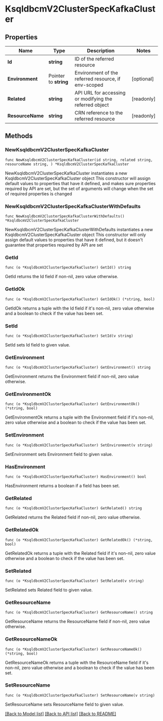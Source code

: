 # KsqldbcmV2ClusterSpecKafkaCluster

## Properties

Name | Type | Description | Notes
------------ | ------------- | ------------- | -------------
**Id** | **string** | ID of the referred resource | 
**Environment** | Pointer to **string** | Environment of the referred resource, if env-scoped | [optional] 
**Related** | **string** | API URL for accessing or modifying the referred object | [readonly] 
**ResourceName** | **string** | CRN reference to the referred resource | [readonly] 

## Methods

### NewKsqldbcmV2ClusterSpecKafkaCluster

`func NewKsqldbcmV2ClusterSpecKafkaCluster(id string, related string, resourceName string, ) *KsqldbcmV2ClusterSpecKafkaCluster`

NewKsqldbcmV2ClusterSpecKafkaCluster instantiates a new KsqldbcmV2ClusterSpecKafkaCluster object
This constructor will assign default values to properties that have it defined,
and makes sure properties required by API are set, but the set of arguments
will change when the set of required properties is changed

### NewKsqldbcmV2ClusterSpecKafkaClusterWithDefaults

`func NewKsqldbcmV2ClusterSpecKafkaClusterWithDefaults() *KsqldbcmV2ClusterSpecKafkaCluster`

NewKsqldbcmV2ClusterSpecKafkaClusterWithDefaults instantiates a new KsqldbcmV2ClusterSpecKafkaCluster object
This constructor will only assign default values to properties that have it defined,
but it doesn't guarantee that properties required by API are set

### GetId

`func (o *KsqldbcmV2ClusterSpecKafkaCluster) GetId() string`

GetId returns the Id field if non-nil, zero value otherwise.

### GetIdOk

`func (o *KsqldbcmV2ClusterSpecKafkaCluster) GetIdOk() (*string, bool)`

GetIdOk returns a tuple with the Id field if it's non-nil, zero value otherwise
and a boolean to check if the value has been set.

### SetId

`func (o *KsqldbcmV2ClusterSpecKafkaCluster) SetId(v string)`

SetId sets Id field to given value.


### GetEnvironment

`func (o *KsqldbcmV2ClusterSpecKafkaCluster) GetEnvironment() string`

GetEnvironment returns the Environment field if non-nil, zero value otherwise.

### GetEnvironmentOk

`func (o *KsqldbcmV2ClusterSpecKafkaCluster) GetEnvironmentOk() (*string, bool)`

GetEnvironmentOk returns a tuple with the Environment field if it's non-nil, zero value otherwise
and a boolean to check if the value has been set.

### SetEnvironment

`func (o *KsqldbcmV2ClusterSpecKafkaCluster) SetEnvironment(v string)`

SetEnvironment sets Environment field to given value.

### HasEnvironment

`func (o *KsqldbcmV2ClusterSpecKafkaCluster) HasEnvironment() bool`

HasEnvironment returns a boolean if a field has been set.

### GetRelated

`func (o *KsqldbcmV2ClusterSpecKafkaCluster) GetRelated() string`

GetRelated returns the Related field if non-nil, zero value otherwise.

### GetRelatedOk

`func (o *KsqldbcmV2ClusterSpecKafkaCluster) GetRelatedOk() (*string, bool)`

GetRelatedOk returns a tuple with the Related field if it's non-nil, zero value otherwise
and a boolean to check if the value has been set.

### SetRelated

`func (o *KsqldbcmV2ClusterSpecKafkaCluster) SetRelated(v string)`

SetRelated sets Related field to given value.


### GetResourceName

`func (o *KsqldbcmV2ClusterSpecKafkaCluster) GetResourceName() string`

GetResourceName returns the ResourceName field if non-nil, zero value otherwise.

### GetResourceNameOk

`func (o *KsqldbcmV2ClusterSpecKafkaCluster) GetResourceNameOk() (*string, bool)`

GetResourceNameOk returns a tuple with the ResourceName field if it's non-nil, zero value otherwise
and a boolean to check if the value has been set.

### SetResourceName

`func (o *KsqldbcmV2ClusterSpecKafkaCluster) SetResourceName(v string)`

SetResourceName sets ResourceName field to given value.



[[Back to Model list]](../README.md#documentation-for-models) [[Back to API list]](../README.md#documentation-for-api-endpoints) [[Back to README]](../README.md)


